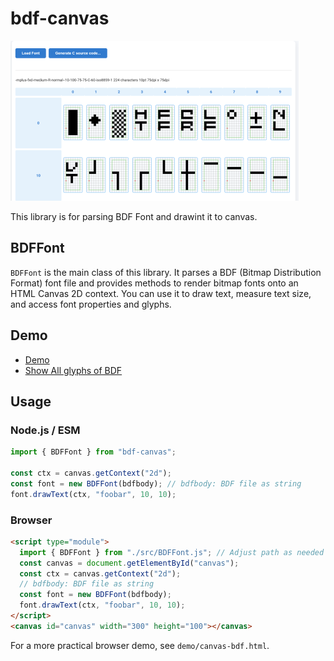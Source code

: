 bdf-canvas
==========

![Screenshot]( ./demo/screenshot.png )

This library is for parsing BDF Font and drawint it to canvas.

## BDFFont

`BDFFont` is the main class of this library. It parses a BDF (Bitmap Distribution Format) font file and provides methods to render bitmap fonts onto an HTML Canvas 2D context. You can use it to draw text, measure text size, and access font properties and glyphs.

## Demo

- [Demo]( ./demo/canvas-bdf.html )
- [Show All glyphs of BDF]( ./demo/bdf-all-glyphs.html )

## Usage

### Node.js / ESM

```js
import { BDFFont } from "bdf-canvas";

const ctx = canvas.getContext("2d");
const font = new BDFFont(bdfbody); // bdfbody: BDF file as string
font.drawText(ctx, "foobar", 10, 10);
```

### Browser

```html
<script type="module">
  import { BDFFont } from "./src/BDFFont.js"; // Adjust path as needed
  const canvas = document.getElementById("canvas");
  const ctx = canvas.getContext("2d");
  // bdfbody: BDF file as string
  const font = new BDFFont(bdfbody);
  font.drawText(ctx, "foobar", 10, 10);
</script>
<canvas id="canvas" width="300" height="100"></canvas>
```

For a more practical browser demo, see `demo/canvas-bdf.html`.
